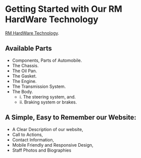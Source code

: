 # Getting Started with Our RM HardWare Technology

[RM HardWare Technology](https://rm-hardware-technology.web.app/).

## Available Parts
- Components, Parts of Automobile.
- The Chassis.
- The Oil Pan.
- The Gasket.
- The Engine.
- The Transmission System.
- The Body.
    - i. The steering system, and.
    - ii. Braking system or brakes.

## A Simple, Easy to Remember our Website:
- A Clear Description of our website,
- Call to Actions,
- Contact Information,
- Mobile Friendly and Responsive Design, 
- Staff Photos and Biographies

